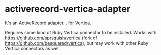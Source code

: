 activerecord-vertica-adapter
============================

It's an ActiveRecord adapter... for Vertica.

Requires some kind of Ruby Vertica connector to be installed. Works with https://github.com/sprsquish/vertica (fork of https://github.com/besquared/vertica), but may work with other Ruby Vertica connectors as well.